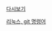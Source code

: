 [다시보기](https://skku0-my.sharepoint.com/:f:/g/personal/b0s0e0_skku_edu/EmuzxwfGVqFElyW0WL_I0yQBX1fJYkwoFfEWnRx3siKPmg?e=6TeirL)

[리눅스, git 명령어](https://raw.githubusercontent.com/sebaek/java20230828/master/%EB%A6%AC%EB%88%85%EC%8A%A4%26git%EB%AA%85%EB%A0%B9%EC%96%B4.txt)
